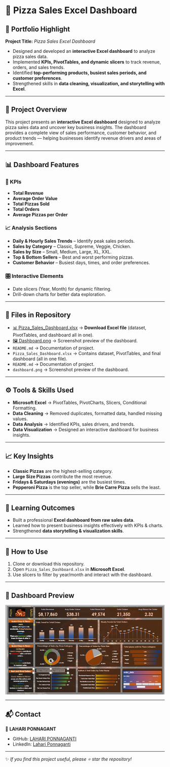 # 🍕 Pizza Sales Excel Dashboard  

## 💼 Portfolio Highlight  
**Project Title:** *Pizza Sales Excel Dashboard*  
- Designed and developed an **interactive Excel dashboard** to analyze pizza sales data.  
- Implemented **KPIs, PivotTables, and dynamic slicers** to track revenue, orders, and sales trends.  
- Identified **top-performing products, busiest sales periods, and customer preferences**.  
- Strengthened skills in **data cleaning, visualization, and storytelling with Excel**.  

---

## 📌 Project Overview  
This project presents an **interactive Excel dashboard** designed to analyze pizza sales data and uncover key business insights. The dashboard provides a complete view of sales performance, customer behavior, and product trends — helping businesses identify revenue drivers and areas of improvement.  

---

## 📊 Dashboard Features  
### 🔑 KPIs  
- **Total Revenue**  
- **Average Order Value**  
- **Total Pizzas Sold**  
- **Total Orders**  
- **Average Pizzas per Order**  

### 📈 Analysis Sections  
- **Daily & Hourly Sales Trends** – Identify peak sales periods.  
- **Sales by Category** – Classic, Supreme, Veggie, Chicken.  
- **Sales by Size** – Small, Medium, Large, XL, XXL.  
- **Top & Bottom Sellers** – Best and worst performing pizzas.  
- **Customer Behavior** – Busiest days, times, and order preferences.  

### 🎛 Interactive Elements  
- Date slicers (Year, Month) for dynamic filtering.  
- Drill-down charts for better data exploration.  

---

## 📂 Files in Repository  
- [📊 Pizza_Sales_Dashboard.xlsx](https://github.com/LahariPonnaganti/PizzaSales_Excel_Dashboard/raw/main/pizza_sales_EXCEL_Dashboard.xlsx) → **Download Excel file** (dataset, PivotTables, and dashboard all in one).  
- [🖼️ Dashboard.png](Dashboard.png) → Screenshot preview of the dashboard.  
- `README.md` → Documentation of project.  
- `Pizza_Sales_Dashboard.xlsx` → Contains dataset, PivotTables, and final dashboard (all in one file).  
- `README.md` → Documentation of project.  
- `dashboard.png` → Screenshot preview of the dashboard.  

---

## ⚙️ Tools & Skills Used  
- **Microsoft Excel** → PivotTables, PivotCharts, Slicers, Conditional Formatting.  
- **Data Cleaning** → Removed duplicates, formatted data, handled missing values.  
- **Data Analysis** → Identified KPIs, sales drivers, and trends.  
- **Data Visualization** → Designed an interactive dashboard for business insights.  

---

## 📈 Key Insights  
- **Classic Pizzas** are the highest-selling category.  
- **Large Size Pizzas** contribute the most revenue.  
- **Fridays & Saturdays (evenings)** are the busiest times.  
- **Pepperoni Pizza** is the top seller, while **Brie Carre Pizza** sells the least.  

---

## 🎯 Learning Outcomes  
- Built a professional **Excel dashboard from raw sales data**.  
- Learned how to present business insights effectively with KPIs & charts.  
- Strengthened **data storytelling & visualization skills**.  

---

## 🚀 How to Use  
1. Clone or download this repository.  
2. Open `Pizza_Sales_Dashboard.xlsx` in **Microsoft Excel**.  
3. Use slicers to filter by year/month and interact with the dashboard.  

---

## 📸 Dashboard Preview  
![Pizza Sales Dashboard](https://github.com/LahariPonnaganti/PizzaSales_Excel_Dashboard/blob/main/Dashboard.png)  

---

## 📬 Contact  
👤 **LAHARI PONNAGANT**  
- GitHub: [LAHARI PONNAGANTI](https://github.com/LahariPonnaganti)  
- LinkedIn: [Lahari Ponnaganti](https://www.linkedin.com/in/lahariponnaganti/)   

---

✨ *If you find this project useful, please ⭐ star the repository!*  
